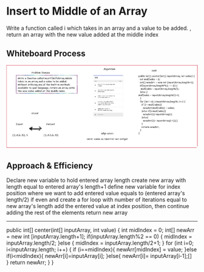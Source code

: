 # Insert to Middle of an Array
Write a function called i which takes in an array and a value to be added. , return an array with the new value added at the middle index

## Whiteboard Process
![Image of Yaktocat](./codec2.jpg)


## Approach & Efficiency

Declare new variable to hold entered array length
create new array with length equal to entered array's length+1
define new variable for index position where we want to add entered value equals to (entered array's length/2) if even and
create a for loop with number of iterations equal to new array's length
add the entered value at index position, then continue adding the rest of the elements
return new array

---------------------------------------------------------------------------------------------------------------------------------

public int[] center(int[] inputArray, int value) {
  int midIndex = 0;
  int[] newArr = new int [inputArray.length+1];
  if(inputArray.length%2 == 0) {
   midIndex = inputArray.length/2;
  }else {
midIndex = inputArray.length/2+1;
  }
  for (int i=0; i<inputArray.length; i++) {
    if (i==midIndex){
      newArr[midIndex] = value;
    }else if(i<midIndex){
      newArr[i]=inputArray[i]; 
    }else{
      newArr[i]= inputArray[i-1];[]  
    }
    return newArr;
  }
}
